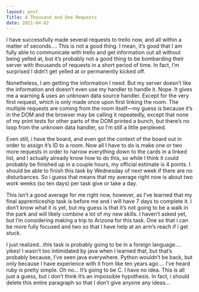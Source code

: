 ```yaml
---
layout: post
Title: A Thousand and One Requests
date: 2021-04-02
---
```


I have successfully made several requests to trello now, and all within a matter of seconds…. This is not a good thing.  I mean, it’s good that I am fully able to communicate with trello and get information out all without being yelled at, but it’s probably not a good thing to be bombarding their server with thousands of requests in a short period of time.  In fact, I’m surprised I didn’t get yelled at or permanently kicked off.

Nonetheless, I am getting the information I need.  But my server doesn’t like the information and doesn’t even use my handler to handle it.  Nope.  It gives me a warning & uses an unknown data source handler.  Except for the very first request, which is only made once upon first linking the room.  The multiple requests are coming from the room itself—my guess is because it’s in the DOM and the browser may be calling it repeatedly, except that none of my print tests for other parts of the DOM printed a bunch, but there’s no loop from the unknown data handler, so I’m still a little perplexed.  

Even still, i have the board, and even got the context of the board out in order to assign it’s ID to a room.  Now all I have to do is make one or two more requests in order to narrow everything down to the cards in a linked list, and I actually already know how to do this, so while I think it could probably be finished up in a couple hours, my official estimate is 4 points.  I should be able to finish this task by Wednesday of next week if there are no disturbances.  So i guess that means that my average right now is about two work weeks (so ten days) per task give or take a day.

This isn’t a good average for me right now, however, as I’ve learned that my final apprenticeship task is before me and i will have 7 days to complete it.  I don’t know what it is yet, but my guess is that it’s not going to be a walk in the park and will likely combine a lot of my new skills.  I haven’t asked yet, but I’m considering making a trip to Arizona for this task.  One so that i can be more fully focused and two so that I have help at an arm’s reach if i get stuck.  

I just realized…this task is probably going to be in a foreign language…. yikes!  I wasn’t too intimidated by java when I learned that, but that’s probably because, I’ve seen java everywhere.  Python wouldn’t be back, but only because I have experience with it from like ten years ago…. I’ve heard ruby is pretty simple.  Oh no… It’s going to be C.  I have no idea.  This is all just a guess, but i don’t think it’s an impossible hypothesis.  In fact, i should delete this entire paragraph so that I don’t give anyone any ideas...

